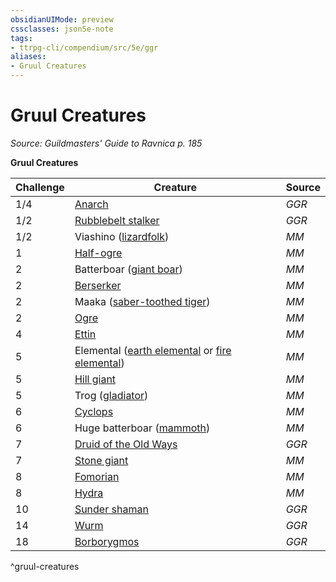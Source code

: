 ```yaml
---
obsidianUIMode: preview
cssclasses: json5e-note
tags:
- ttrpg-cli/compendium/src/5e/ggr
aliases:
- Gruul Creatures
---
```

# Gruul Creatures
*Source: Guildmasters' Guide to Ravnica p. 185* 

**Gruul Creatures**

| Challenge | Creature | Source |
|-----------|----------|--------|
| 1/4 | [Anarch](Інструменти%20ДМ/CLI/bestiary/humanoid/anarch-ggr.md) | *GGR* |
| 1/2 | [Rubblebelt stalker](Інструменти%20ДМ/CLI/bestiary/humanoid/rubblebelt-stalker-ggr.md) | *GGR* |
| 1/2 | Viashino ([lizardfolk](Інструменти%20ДМ/CLI/bestiary/humanoid/scout-xmm.md)) | *MM* |
| 1 | [Half-ogre](Інструменти%20ДМ/CLI/bestiary/giant/ogrillon-ogre-xmm.md) | *MM* |
| 2 | Batterboar ([giant boar](Інструменти%20ДМ/CLI/bestiary/beast/giant-boar-xmm.md)) | *MM* |
| 2 | [Berserker](Інструменти%20ДМ/CLI/bestiary/humanoid/berserker-xmm.md) | *MM* |
| 2 | Maaka ([saber-toothed tiger](Інструменти%20ДМ/CLI/bestiary/beast/saber-toothed-tiger-xmm.md)) | *MM* |
| 2 | [Ogre](Інструменти%20ДМ/CLI/bestiary/giant/ogre-xmm.md) | *MM* |
| 4 | [Ettin](Інструменти%20ДМ/CLI/bestiary/giant/ettin-xmm.md) | *MM* |
| 5 | Elemental ([earth elemental](Інструменти%20ДМ/CLI/bestiary/elemental/earth-elemental-xmm.md) or [fire elemental](Інструменти%20ДМ/CLI/bestiary/elemental/fire-elemental-xmm.md)) | *MM* |
| 5 | [Hill giant](Інструменти%20ДМ/CLI/bestiary/giant/hill-giant-xmm.md) | *MM* |
| 5 | Trog ([gladiator](Інструменти%20ДМ/CLI/bestiary/humanoid/gladiator-xmm.md)) | *MM* |
| 6 | [Cyclops](Інструменти%20ДМ/CLI/bestiary/giant/cyclops-sentry-xmm.md) | *MM* |
| 6 | Huge batterboar ([mammoth](Інструменти%20ДМ/CLI/bestiary/beast/mammoth-xmm.md)) | *MM* |
| 7 | [Druid of the Old Ways](Інструменти%20ДМ/CLI/bestiary/humanoid/druid-of-the-old-ways-ggr.md) | *GGR* |
| 7 | [Stone giant](Інструменти%20ДМ/CLI/bestiary/giant/stone-giant-xmm.md) | *MM* |
| 8 | [Fomorian](Інструменти%20ДМ/CLI/bestiary/giant/fomorian-xmm.md) | *MM* |
| 8 | [Hydra](Інструменти%20ДМ/CLI/bestiary/monstrosity/hydra-xmm.md) | *MM* |
| 10 | [Sunder shaman](Інструменти%20ДМ/CLI/bestiary/giant/sunder-shaman-ggr.md) | *GGR* |
| 14 | [Wurm](Інструменти%20ДМ/CLI/bestiary/monstrosity/wurm-ggr.md) | *GGR* |
| 18 | [Borborygmos](Інструменти%20ДМ/CLI/bestiary/npc/borborygmos-ggr.md) | *GGR* |
^gruul-creatures